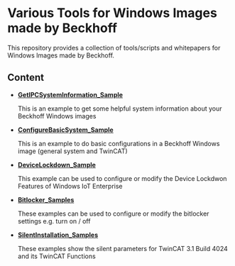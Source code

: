 # Various Tools for Windows Images made by Beckhoff

This repository provides a collection of tools/scripts and whitepapers
for Windows Images made by Beckhoff.

## Content

* **[GetIPCSystemInformation_Sample](GetIPCSystemInformation_Sample/README.md)**
    
    This is an example to get some helpful system information about your Beckhoff Windows images  

* **[ConfigureBasicSystem_Sample](ConfigureBasicSystem_Sample/README.md)**
    
    This is an example to do basic configurations in a Beckhoff Windows image (general system and TwinCAT)

* **[DeviceLockdown_Sample](DeviceLockdown_Sample/README.md)**
    
    This example can be used to configure or modify the Device Lockdwon Features of Windows IoT Enterprise 

* **[Bitlocker_Samples](Bitlocker_Samples/README.md)**
    
    These examples can be used to configure or modify the bitlocker settings e.g. turn on / off

* **[SilentInstallation_Samples](SilentInstallation_Samples/README.md)**
    
    These examples show the silent parameters for TwinCAT 3.1 Build 4024 and its TwinCAT Functions

